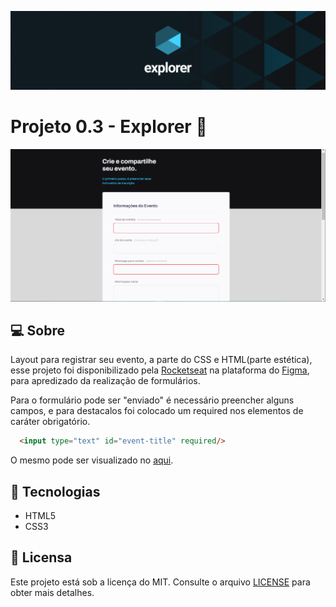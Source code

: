 ![preview](.github/bg-explorer.png)
# Projeto 0.3 - Explorer 🚀
![preview](.github/project.png)
## 💻 Sobre
Layout para registrar seu evento, a parte do CSS e HTML(parte estética), esse projeto foi disponibilizado pela [Rocketseat](https://www.rocketseat.com.br/) na plataforma do [Figma](https://www.figma.com/file/miEk0LWJB7d5lnPG4WdHhX/Explorer-Stage-03-Projeto-01-(Copy)?node-id=0%3A1), para apredizado da realização de formulários.

Para o formulário pode ser "enviado" é necessário preencher alguns campos, e para destacalos foi colocado um required nos elementos de caráter obrigatório.

```html
  <input type="text" id="event-title" required/>
```

O mesmo pode ser visualizado no [aqui](https://manuelaalecio.github.io/explorer-project-03/).

## 🔨 Tecnologias

* HTML5
* CSS3

## 📄 Licensa

Este projeto está sob a licença do MIT. Consulte o arquivo [LICENSE](LICENSE) para obter mais detalhes.